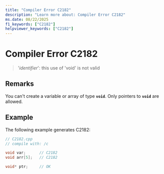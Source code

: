 ```yaml
---
title: "Compiler Error C2182"
description: "Learn more about: Compiler Error C2182"
ms.date: 08/22/2025
f1_keywords: ["C2182"]
helpviewer_keywords: ["C2182"]
---
```

# Compiler Error C2182

> '*identifier*': this use of 'void' is not valid

## Remarks

You can't create a variable or array of type **`void`**. Only pointers to **`void`** are allowed.

## Example

The following example generates C2182:

```cpp
// C2182.cpp
// compile with: /c

void var;      // C2182
void arr[5];   // C2182

void* ptr;     // OK
```
